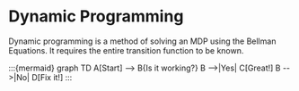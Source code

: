 # Dynamic Programming

Dynamic programming is a method of solving an MDP using the Bellman Equations. It requires the entire transition
function to be known.

:::{mermaid}
graph TD
    A[Start] --> B{Is it working?}
    B -->|Yes| C[Great!]
    B -->|No| D[Fix it!]
:::